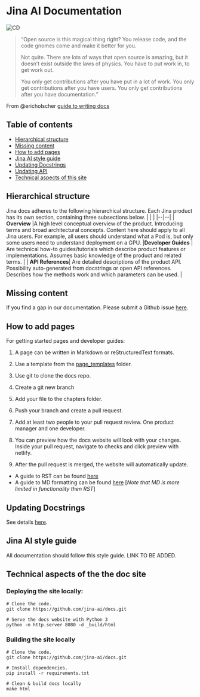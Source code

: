 # Jina AI Documentation

![CD](https://github.com/jina-ai/docs/workflows/CD/badge.svg?branch=docs-migration)


> “Open source is this magical thing right? You release code, and the code gnomes come and make it better for you.
>
> Not quite.
> There are lots of ways that open source is amazing, but it doesn’t exist outside the laws of physics. You have to put work in, to get work out.
>
>You only get contributions after you have put in a lot of work.
>You only get contributions after you have users.
>You only get contributions after you have documentation.”
>
From @ericholscher [guide to writing docs](https://www.writethedocs.org/guide/writing/beginners-guide-to-docs/)

## Table of contents
*  [Hierarchical structure](#Hierarchical)
* [Missing content](#Missing)
*  [How to add pages](#howto)
*  [Jina AI style guide](#style)
* [Updating Docstrings](#docstrings)
* [Updating API](#apis)
* [Technical aspects of this site](#tech)

## Hierarchical structure <a name="Hierarchical"></a>

Jina docs adheres to the following hierarchical structure. Each Jina product has its own section, containing three subsections below.
|  |  |
|--|--|
| **Overview** |A high level conceptual overview of the product. Introducing terms and broad architectural concepts. Content here should apply to all Jina users. For example, all users should understand what a Pod is, but only some users need to understand deployment on a GPU.
 |**Developer Guides**  | Are technical how-to guides/tutorials which describe product features or implementations. Assumes basic knowledge of the product and related terms. |
| **API References**| Are detailed descriptions of the product API. Possibility auto-generated from docstrings or open API references. Describes how the methods work and which parameters can be used.  |


## Missing content <a name="Missing"></a>

If you find a gap in our documentation. Please submit a Github issue [here](https://github.com/jina-ai/docs).

## How to add pages <a name="howto"></a>

For getting started pages and developer guides:

1.  A page can be written in Markdown or reStructuredText formats.

2.  Use a template from the [page_templates](https://github.com/jina-ai/docs/tree/master/page_templates) folder.

3.  Use git to clone the docs repo.

4.  Create a git new branch

5.  Add your file to the chapters folder.

8.  Push your branch and create a pull request.

9.  Add at least two people to your pull request review. One product manager and one developer.

10.  You can preview how the docs website will look with your changes. Inside your pull request, navigate to checks and click preview with netlify.

11.  After the pull request is merged, the website will automatically update.

* A guide to RST can be found [here](https://bashtage.github.io/sphinx-material/rst-cheatsheet/rst-cheatsheet.html)
*  A guide to MD formatting can be found [here](https://github.com/adam-p/markdown-here/wiki/Markdown-Cheatsheet) [*Note that MD is more limited in functionality then RST*]

## Updating Docstrings <a name="docstrings"></a>

See details [here](https://docs.jina.ai/chapters/docstring/docstring.html).

## Jina AI style guide <a name="style"></a>

All documentation should follow this style guide. LINK TO BE ADDED.

## Technical aspects of the the doc site <a name="tech"></a>

### Deploying the site locally:

    # Clone the code.
    git clone https://github.com/jina-ai/docs.git

    # Serve the docs website with Python 3
    python -m http.server 8080 -d _build/html

### Building the site locally

	# Clone the code.
    git clone https://github.com/jina-ai/docs.git

    # Install dependencies.
    pip install -r requirements.txt

    # Clean & build docs locally
    make html
